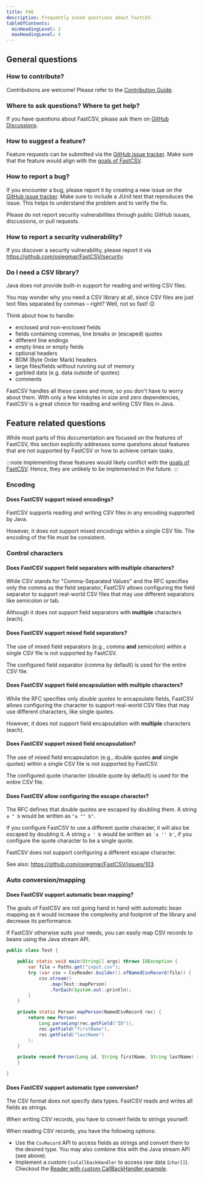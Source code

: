 ```yaml
---
title: FAQ
description: Frequently asked questions about FastCSV.
tableOfContents:
  minHeadingLevel: 2
  maxHeadingLevel: 4
---
```


## General questions

### How to contribute?

Contributions are welcome! Please refer to the [Contribution Guide](/guides/contribution/).

### Where to ask questions? Where to get help?

If you have questions about FastCSV, please ask them
on [GitHub Discussions](https://github.com/osiegmar/FastCSV/discussions).

### How to suggest a feature?

Feature requests can be submitted via the [GitHub issue tracker](https://github.com/osiegmar/FastCSV/issues/new/choose).
Make sure that the feature would align with the [goals of FastCSV](/architecture/goals/).

### How to report a bug?

If you encounter a bug, please report it by creating a new issue on
the [GitHub issue tracker](https://github.com/osiegmar/FastCSV/issues/new/choose). Make sure to include a JUnit test
that reproduces the issue.
This helps to understand the problem and to verify the fix.

Please do not report security vulnerabilities through public GitHub issues, discussions, or pull requests.

### How to report a security vulnerability?

If you discover a security vulnerability, please report it via https://github.com/osiegmar/FastCSV/security.

### Do I need a CSV library?

Java does not provide built-in support for reading and writing CSV files.

You may wonder why you need a CSV library at all, since CSV files are just text files separated by commas – right?
Well, not so fast! 😉

Think about how to handle:

- enclosed and non-enclosed fields
- fields containing commas, line breaks or (escaped) quotes
- different line endings
- empty lines or empty fields
- optional headers
- BOM (Byte Order Mark) headers
- large files/fields without running out of memory
- garbled data (e.g. data outside of quotes)
- comments

FastCSV handles all these cases and more, so you don't have to worry about them. With only a few kilobytes in size
and zero dependencies, FastCSV is a great choice for reading and writing CSV files in Java.

## Feature related questions

While most parts of this documentation are focused on the features of FastCSV, this section explicitly addresses some
questions about features that are not supported by FastCSV or how to achieve certain tasks.

:::note
Implementing these features would likely conflict with the [goals of FastCSV](/architecture/goals/).
Hence, they are unlikely to be implemented in the future.
:::

### Encoding

#### Does FastCSV support mixed encodings?

FastCSV supports reading and writing CSV files in any encoding supported by Java.

However, it does not support mixed encodings within a single CSV file. The encoding of the file must be consistent.

### Control characters

#### Does FastCSV support field separators with multiple characters?

While CSV stands for "Comma-Separated Values" and the RFC specifies only the comma as the field separator,
FastCSV allows configuring the field separator to support real-world CSV files that may use different separators
like semicolon or tab.

Although it does not support field separators with **multiple** characters (each).

#### Does FastCSV support mixed field separators?

The use of mixed field separators (e.g., comma **and** semicolon) within a single CSV file is not supported by FastCSV.

The configured field separator (comma by default) is used for the entire CSV file.

#### Does FastCSV support field encapsulation with multiple characters?

While the RFC specifies only *double quotes* to encapsulate fields, FastCSV allows configuring the character
to support real-world CSV files that may use different characters, like single quotes.

However, it does not support field encapsulation with **multiple** characters (each).

#### Does FastCSV support mixed field encapsulation?

The use of mixed field encapsulation (e.g., double quotes **and** single quotes) within a single CSV file is not
supported by FastCSV.

The configured quote character (double quote by default) is used for the entire CSV file.

#### Does FastCSV allow configuring the escape character?

The RFC defines that double quotes are escaped by doubling them.
A string `a " b` would be written as `"a "" b"`.

If you configure FastCSV to use a different quote character, it will also be escaped by doubling it.
A string `a ' b` would be written as `'a '' b'`, if you configure the quote character to be a single quote.

FastCSV does not support configuring a different escape character.

See also: https://github.com/osiegmar/FastCSV/issues/103

### Auto conversion/mapping

#### Does FastCSV support automatic bean mapping?

The goals of FastCSV are not going hand in hand with automatic bean mapping as it would increase the complexity and
footprint of the library and decrease its performance.

If FastCSV otherwise suits your needs, you can easily map CSV records to beans using the Java stream API. 

```java
public class Test {

    public static void main(String[] args) throws IOException {
        var file = Paths.get("input.csv");
        try (var csv = CsvReader.builder().ofNamedCsvRecord(file)) {
            csv.stream()
                .map(Test::mapPerson)
                .forEach(System.out::println);
        }
    }

    private static Person mapPerson(NamedCsvRecord rec) {
        return new Person(
            Long.parseLong(rec.getField("ID")),
            rec.getField("firstName"),
            rec.getField("lastName")
        );
    }

    private record Person(Long id, String firstName, String lastName) {
    }

}
```

#### Does FastCSV support automatic type conversion?

The CSV format does not specify data types. FastCSV reads and writes all fields as strings.

When writing CSV records, you have to convert fields to strings yourself.

When reading CSV records, you have the following options:

- Use the `CsvRecord` API to access fields as strings and convert them to the desired type. You may also combine this
  with the Java stream API (see above).
- Implement a custom `CsvCallbackHandler` to access raw data (`char[]`). Checkout the
  [Reader with custom CallBackHandler example](https://github.com/osiegmar/FastCSV/blob/main/example/src/main/java/example/ExampleCsvReaderWithCustomCallbackHandler.java).
